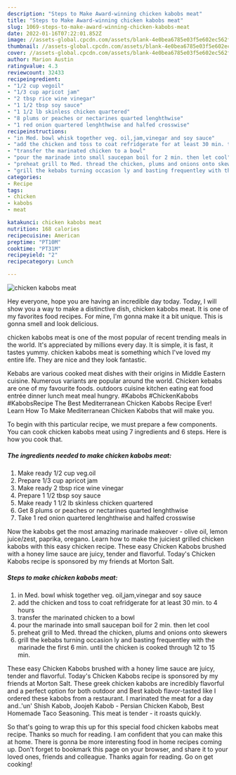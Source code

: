 ```yaml
---
description: "Steps to Make Award-winning chicken kabobs meat"
title: "Steps to Make Award-winning chicken kabobs meat"
slug: 1069-steps-to-make-award-winning-chicken-kabobs-meat
date: 2022-01-16T07:22:01.852Z
image: //assets-global.cpcdn.com/assets/blank-4e0bea6785e03f5e602ec562f230caae08da540cada707380b4fe1bbebba43da.png
thumbnail: //assets-global.cpcdn.com/assets/blank-4e0bea6785e03f5e602ec562f230caae08da540cada707380b4fe1bbebba43da.png
cover: //assets-global.cpcdn.com/assets/blank-4e0bea6785e03f5e602ec562f230caae08da540cada707380b4fe1bbebba43da.png
author: Marion Austin
ratingvalue: 4.3
reviewcount: 32433
recipeingredient:
- "1/2 cup vegoil"
- "1/3 cup apricot jam"
- "2 tbsp rice wine vinegar"
- "1 1/2 tbsp soy sauce"
- "1 1/2 lb skinless chicken quartered"
- "8 plums or peaches or nectarines quarted lenghthwise"
- "1 red onion quartered lenghthwise and halfed crosswise"
recipeinstructions:
- "in Med. bowl whisk together veg. oil,jam,vinegar and soy sauce"
- "add the chicken and toss to coat refridgerate for at least 30 min. to 4 hours"
- "transfer the marinated chicken to a bowl"
- "pour the marinade into small saucepan boil for 2 min. then let cool"
- "preheat grill to Med. thread the chicken, plums and onions onto skewers"
- "grill the kebabs turning occasion ly and basting frequentley with the marinade the first 6 min. until the chicken is cooked through 12 to 15 min."
categories:
- Recipe
tags:
- chicken
- kabobs
- meat

katakunci: chicken kabobs meat 
nutrition: 168 calories
recipecuisine: American
preptime: "PT10M"
cooktime: "PT31M"
recipeyield: "2"
recipecategory: Lunch

---
```



![chicken kabobs meat](//assets-global.cpcdn.com/assets/blank-4e0bea6785e03f5e602ec562f230caae08da540cada707380b4fe1bbebba43da.png)

Hey everyone, hope you are having an incredible day today. Today, I will show you a way to make a distinctive dish, chicken kabobs meat. It is one of my favorites food recipes. For mine, I'm gonna make it a bit unique. This is gonna smell and look delicious.

chicken kabobs meat is one of the most popular of recent trending meals in the world. It's appreciated by millions every day. It is simple, it is fast, it tastes yummy. chicken kabobs meat is something which I've loved my entire life. They are nice and they look fantastic.

Kebabs are various cooked meat dishes with their origins in Middle Eastern cuisine. Numerous variants are popular around the world. Chicken kebabs are one of my favourite foods. outdoors cuisine kitchen eating eat food entrée dinner lunch meat meal hungry. #Kabobs #ChickenKabobs #KabobsRecipe The Best Mediterranean Chicken Kabobs Recipe Ever! Learn How To Make Mediterranean Chicken Kabobs that will make you.


To begin with this particular recipe, we must prepare a few components. You can cook chicken kabobs meat using 7 ingredients and 6 steps. Here is how you cook that.

<!--inarticleads1-->

##### The ingredients needed to make chicken kabobs meat:

1. Make ready 1/2 cup veg.oil
1. Prepare 1/3 cup apricot jam
1. Make ready 2 tbsp rice wine vinegar
1. Prepare 1 1/2 tbsp soy sauce
1. Make ready 1 1/2 lb skinless chicken quartered
1. Get 8 plums or peaches or nectarines quarted lenghthwise
1. Take 1 red onion quartered lenghthwise and halfed crosswise


Now the kabobs get the most amazing marinade makeover - olive oil, lemon juice/zest, paprika, oregano. Learn how to make the juiciest grilled chicken kabobs with this easy chicken recipe. These easy Chicken Kabobs brushed with a honey lime sauce are juicy, tender and flavorful. Today&#39;s Chicken Kabobs recipe is sponsored by my friends at Morton Salt. 

<!--inarticleads2-->

##### Steps to make chicken kabobs meat:

1. in Med. bowl whisk together veg. oil,jam,vinegar and soy sauce
1. add the chicken and toss to coat refridgerate for at least 30 min. to 4 hours
1. transfer the marinated chicken to a bowl
1. pour the marinade into small saucepan boil for 2 min. then let cool
1. preheat grill to Med. thread the chicken, plums and onions onto skewers
1. grill the kebabs turning occasion ly and basting frequentley with the marinade the first 6 min. until the chicken is cooked through 12 to 15 min.


These easy Chicken Kabobs brushed with a honey lime sauce are juicy, tender and flavorful. Today&#39;s Chicken Kabobs recipe is sponsored by my friends at Morton Salt. These greek chicken kabobs are incredibly flavorful and a perfect option for both outdoor and Best kabob flavor-tasted like I ordered these kabobs from a restaurant. I marinated the meat for a day and..&#39;un&#39; Shish Kabob, Joojeh Kabob - Persian Chicken Kabob, Best Homemade Taco Seasoning. This meat is tender - it roasts quickly. 

So that's going to wrap this up for this special food chicken kabobs meat recipe. Thanks so much for reading. I am confident that you can make this at home. There is gonna be more interesting food in home recipes coming up. Don't forget to bookmark this page on your browser, and share it to your loved ones, friends and colleague. Thanks again for reading. Go on get cooking!
